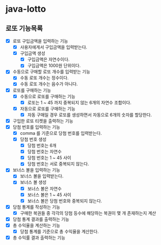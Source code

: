 # java-lotto

## 로또 기능목록

- [x] 로또 구입금액을 입력하는 기능
    - [x] 사용자에게서 구입금액을 입력받는다.
    - [x] 구입금액 생성
        - [x] 구입금액은 자연수이다.
        - [x] 구입금액은 1000원 단위이다.
- [x] 수동으로 구매할 로또 개수를 입력받는 기능
    - [x] 수동 로또 개수는 정수이다.
    - [x] 수동 로또 개수는 음수가 아니다.
- [x] 로또를 구매하는 기능
    - [x] 수동으로 로또를 구매하는 기능
        - [x] 로또는 1 ~ 45 까지 중복되지 않는 6개의 자연수 조합이다.
    - [x] 자동으로 로또를 구매하는 기능
        - [x] 자동 구매일 경우 로또를 생성하면서 자동으로 6개의 숫자를 할당한다.
- [x] 구입한 로또 티켓을 출력하는 기능
- [x] 당첨 번호를 입력하는 기능
    - [x] comma 를 기준으로 당첨 번호를 입력받는다.
    - [x] 당첨 번호 생성
        - [x] 당첨 번호는 6개
        - [x] 당첨 번호는 자연수
        - [x] 당첨 번호는 1 ~ 45 사이
        - [x] 당첨 번호는 서로 중복되지 않는다.
- [x] 보너스 볼을 입력하는 기능
    - [x] 보너스 볼을 입력받는다.
    - [x] 보너스 볼 생성
        - [x] 보너스 볼은 자연수
        - [x] 보너스 볼은 1 ~ 45 사이
        - [x] 보너스 볼은 당첨 번호와 중복되지 않는다.
- [x] 당첨 통계를 작성하는 기능
    - [x] 구매한 복권들 중 각각의 당첨 등수에 해당하는 복권이 몇 개 존재하는지 계산
- [x] 당첨 통계 결과를 출력하는 기능
- [x] 총 수익율을 계산하는 기능
    - [x] 당첨 통계를 기준으로 총 수익율을 계산한다.
- [x] 총 수익률 결과 출력하는 기능
